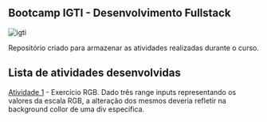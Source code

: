 ## Bootcamp IGTI - Desenvolvimento Fullstack

![igti](https://user-images.githubusercontent.com/40521982/82719174-af5ad780-9c7e-11ea-80d1-daf55a2d1bf6.png)

Repositório criado para armazenar as atividades realizadas durante o curso.

## Lista de atividades desenvolvidas

[Atividade 1](/atividade1) - Exercício RGB. Dado três range inputs representando os valores da escala RGB, a alteração dos mesmos deveria refletir na background collor de uma div específica.
